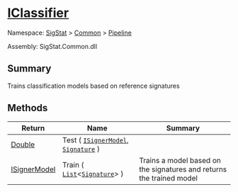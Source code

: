 # [IClassifier](./IClassifier.md)

Namespace: [SigStat]() > [Common]() > [Pipeline]()

Assembly: SigStat.Common.dll

## Summary
Trains classification models based on reference signatures

## Methods

| Return | Name | Summary | 
| --- | --- | --- | 
| [Double](https://docs.microsoft.com/en-us/dotnet/api/System.Double) | Test ( [`ISignerModel`](./ISignerModel.md), [`Signature`](./../Signature.md) ) |  | 
| [ISignerModel](./ISignerModel.md) | Train ( [`List`](https://docs.microsoft.com/en-us/dotnet/api/System.Collections.Generic.List-1)\<[`Signature`](./../Signature.md)> ) | Trains a model based on the signatures and returns the trained model | 


